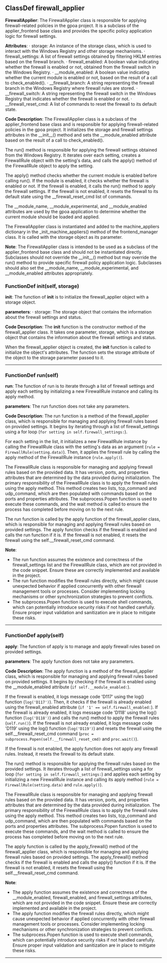 ## ClassDef firewall_applier
 **FirewallApplier**: The FirewallApplier class is responsible for applying firewall-related policies in the gpoa project. It is a subclass of the applier\_frontend base class and provides the specific policy application logic for firewall settings.

**Attributes**:
· storage: An instance of the storage class, which is used to interact with the Windows Registry and other storage mechanisms.
· firewall\_settings: A list of firewall settings obtained by filtering HKLM entries based on the firewall branch.
· firewall\_enabled: A boolean value indicating whether the firewall is enabled or not, obtained from the firewall switch in the Windows Registry.
· \_\_module\_enabled: A boolean value indicating whether the current module is enabled or not, based on the result of a call to check\_enabled().
· \_\_firewall\_branch: A string representing the firewall branch in the Windows Registry where firewall rules are stored.
· \_\_firewall\_switch: A string representing the firewall switch in the Windows Registry that indicates whether the firewall is enabled or not.
· \_\_firewall\_reset\_cmd: A list of commands to reset the firewall to its default state.

**Code Description**:
The FirewallApplier class is a subclass of the applier\_frontend base class and is responsible for applying firewall-related policies in the gpoa project. It initializes the storage and firewall settings attributes in the \_\_init\_\_() method and sets the \_\_module\_enabled attribute based on the result of a call to check\_enabled().

The run() method is responsible for applying the firewall settings obtained from the Windows Registry. It iterates over each setting, creates a FirewallRule object with the setting's data, and calls the apply() method of the FirewallRule object to apply the setting.

The apply() method checks whether the current module is enabled before calling run(). If the module is enabled, it checks whether the firewall is enabled or not. If the firewall is enabled, it calls the run() method to apply the firewall settings. If the firewall is not enabled, it resets the firewall to its default state using the \_\_firewall\_reset\_cmd list of commands.

The \_\_module\_name, \_\_module\_experimental, and \_\_module\_enabled attributes are used by the gpoa application to determine whether the current module should be loaded and applied.

The FirewallApplier class is instantiated and added to the machine\_appliers dictionary in the _init\_machine\_appliers() method of the frontend\_manager class. It is called with the storage object as its parameter.

**Note**:
The FirewallApplier class is intended to be used as a subclass of the applier\_frontend base class and should not be instantiated directly. Subclasses should not override the \_\_init\_\_() method but may override the run() method to provide specific firewall policy application logic. Subclasses should also set the \_\_module\_name, \_\_module\_experimental, and \_\_module\_enabled attributes appropriately.
### FunctionDef __init__(self, storage)
 **__init__**: The function of **__init__** is to initialize the firewall\_applier object with a storage object.

**parameters**:
· storage: The storage object that contains the information about the firewall settings and status.

**Code Description**:
The **__init__** function is the constructor method of the firewall\_applier class. It takes one parameter, storage, which is a storage object that contains the information about the firewall settings and status.

When the firewall\_applier object is created, the **__init__** function is called to initialize the object's attributes. The function sets the storage attribute of the object to the storage parameter passed to it.

***
### FunctionDef run(self)
 **run**: The function of run is to iterate through a list of firewall settings and apply each setting by initializing a new FirewallRule instance and calling its apply method.

**parameters**: The run function does not take any parameters.

**Code Description**:
The run function is a method of the firewall_applier class, which is responsible for managing and applying firewall rules based on provided settings. It begins by iterating through a list of firewall_settings using a for loop (`for setting in self.firewall_settings:`). 

For each setting in the list, it initializes a new FirewallRule instance by calling the FirewallRule class with the setting's data as an argument (`rule = FirewallRule(setting.data)`). Then, it applies the firewall rule by calling the apply method of the FirewallRule instance (`rule.apply()`).

The FirewallRule class is responsible for managing and applying firewall rules based on the provided data. It has version, ports, and properties attributes that are determined by the data provided during initialization. The primary responsibility of the FirewallRule class is to apply the firewall rules using the apply method. This method creates two lists, tcp_command and udp_command, which are then populated with commands based on the ports and properties attributes. The subprocess.Popen function is used to execute these commands, and the wait method is called to ensure the process has completed before moving on to the next rule.

The run function is called by the apply function of the firewall_applier class, which is responsible for managing and applying firewall rules based on provided settings. The apply function checks if the firewall is enabled and calls the run function if it is. If the firewall is not enabled, it resets the firewall using the self.__firewall_reset_cmd command.

**Note**:
- The run function assumes the existence and correctness of the firewall_settings list and the FirewallRule class, which are not provided in the code snippet. Ensure these are correctly implemented and available in the project.
- The run function modifies the firewall rules directly, which might cause unexpected behavior if applied concurrently with other firewall management tools or processes. Consider implementing locking mechanisms or other synchronization strategies to prevent conflicts.
- The subprocess.Popen function is used to execute shell commands, which can potentially introduce security risks if not handled carefully. Ensure proper input validation and sanitization are in place to mitigate these risks.
***
### FunctionDef apply(self)
 **apply**: The function of apply is to manage and apply firewall rules based on provided settings.

**parameters**: The apply function does not take any parameters.

**Code Description**:
The apply function is a method of the firewall\_applier class, which is responsible for managing and applying firewall rules based on provided settings. It begins by checking if the firewall is enabled using the \_\_module\_enabled attribute (`if self.__module_enabled:`).

If the firewall is enabled, it logs message code 'D117' using the log() function (`log('D117')`). Then, it checks if the firewall is already enabled using the firewall\_enabled attribute (`if '1' == self.firewall_enabled:`). If the firewall is already enabled, it logs message code 'D118' using the log() function (`log('D118')`) and calls the run() method to apply the firewall rules (`self.run()`). If the firewall is not already enabled, it logs message code 'D119' using the log() function (`log('D119')`) and resets the firewall using the self.\_\_firewall\_reset\_cmd command (`proc = subprocess.Popen(self.__firewall_reset_cmd)` and `proc.wait()`).

If the firewall is not enabled, the apply function does not apply any firewall rules. Instead, it resets the firewall to its default state.

The run() method is responsible for applying the firewall rules based on the provided settings. It iterates through a list of firewall\_settings using a for loop (`for setting in self.firewall_settings:`) and applies each setting by initializing a new FirewallRule instance and calling its apply method (`rule = FirewallRule(setting.data)` and `rule.apply()`).

The FirewallRule class is responsible for managing and applying firewall rules based on the provided data. It has version, ports, and properties attributes that are determined by the data provided during initialization. The primary responsibility of the FirewallRule class is to apply the firewall rules using the apply method. This method creates two lists, tcp\_command and udp\_command, which are then populated with commands based on the ports and properties attributes. The subprocess.Popen function is used to execute these commands, and the wait method is called to ensure the process has completed before moving on to the next rule.

The apply function is called by the apply\_firewall() method of the firewall\_applier class, which is responsible for managing and applying firewall rules based on provided settings. The apply\_firewall() method checks if the firewall is enabled and calls the apply() function if it is. If the firewall is not enabled, it resets the firewall using the self.\_\_firewall\_reset\_cmd command.

**Note**:
- The apply function assumes the existence and correctness of the \_\_module\_enabled, firewall\_enabled, and firewall\_settings attributes, which are not provided in the code snippet. Ensure these are correctly implemented and available in the project.
- The apply function modifies the firewall rules directly, which might cause unexpected behavior if applied concurrently with other firewall management tools or processes. Consider implementing locking mechanisms or other synchronization strategies to prevent conflicts.
- The subprocess.Popen function is used to execute shell commands, which can potentially introduce security risks if not handled carefully. Ensure proper input validation and sanitization are in place to mitigate these risks.
***
